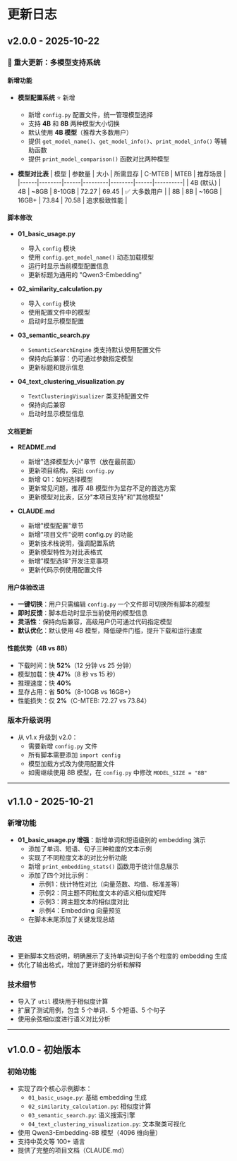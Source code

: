 # 更新日志

## v2.0.0 - 2025-10-22

### 🎯 重大更新：多模型支持系统

#### 新增功能
- **模型配置系统** ⭐ 新增
  - 新增 `config.py` 配置文件，统一管理模型选择
  - 支持 **4B** 和 **8B** 两种模型大小切换
  - 默认使用 **4B 模型**（推荐大多数用户）
  - 提供 `get_model_name()`、`get_model_info()`、`print_model_info()` 等辅助函数
  - 提供 `print_model_comparison()` 函数对比两种模型

- **模型对比表**
  | 模型 | 参数量 | 大小 | 所需显存 | C-MTEB | MTEB | 推荐场景 |
  |------|--------|------|---------|--------|------|----------|
  | 4B (默认) | 4B | ~8GB | 8-10GB | 72.27 | 69.45 | ✅ 大多数用户 |
  | 8B | 8B | ~16GB | 16GB+ | 73.84 | 70.58 | 追求极致性能 |

#### 脚本修改
- **01_basic_usage.py**
  - 导入 `config` 模块
  - 使用 `config.get_model_name()` 动态加载模型
  - 运行时显示当前模型配置信息
  - 更新标题为通用的 "Qwen3-Embedding"

- **02_similarity_calculation.py**
  - 导入 `config` 模块
  - 使用配置文件中的模型
  - 启动时显示模型配置

- **03_semantic_search.py**
  - `SemanticSearchEngine` 类支持默认使用配置文件
  - 保持向后兼容：仍可通过参数指定模型
  - 更新标题和提示信息

- **04_text_clustering_visualization.py**
  - `TextClusteringVisualizer` 类支持配置文件
  - 保持向后兼容
  - 启动时显示模型信息

#### 文档更新
- **README.md**
  - 新增"选择模型大小"章节（放在最前面）
  - 更新项目结构，突出 `config.py`
  - 新增 Q1：如何选择模型
  - 更新常见问题，推荐 4B 模型作为显存不足的首选方案
  - 更新模型对比表，区分"本项目支持"和"其他模型"

- **CLAUDE.md**
  - 新增"模型配置"章节
  - 新增"项目文件"说明 config.py 的功能
  - 更新技术栈说明，强调配置系统
  - 更新模型特性为对比表格式
  - 新增"模型选择"开发注意事项
  - 更新代码示例使用配置文件

#### 用户体验改进
- **一键切换**：用户只需编辑 `config.py` 一个文件即可切换所有脚本的模型
- **即时反馈**：脚本启动时显示当前使用的模型信息
- **灵活性**：保持向后兼容，高级用户仍可通过代码指定模型
- **默认优化**：默认使用 4B 模型，降低硬件门槛，提升下载和运行速度

#### 性能优势（4B vs 8B）
- 下载时间：快 **52%**（12 分钟 vs 25 分钟）
- 模型加载：快 **47%**（8 秒 vs 15 秒）
- 推理速度：快 **40%**
- 显存占用：省 **50%**（8-10GB vs 16GB+）
- 性能损失：仅 **2%**（C-MTEB: 72.27 vs 73.84）

### 版本升级说明
- 从 v1.x 升级到 v2.0：
  - 需要新增 `config.py` 文件
  - 所有脚本需要添加 `import config`
  - 模型加载方式改为使用配置文件
  - 如需继续使用 8B 模型，在 `config.py` 中修改 `MODEL_SIZE = "8B"`

---

## v1.1.0 - 2025-10-21

### 新增功能
- **01_basic_usage.py 增强**：新增单词和短语级别的 embedding 演示
  - 添加了单词、短语、句子三种粒度的文本示例
  - 实现了不同粒度文本的对比分析功能
  - 新增 `print_embedding_stats()` 函数用于统计信息展示
  - 添加了四个对比示例：
    - 示例1：统计特性对比（向量范数、均值、标准差等）
    - 示例2：同主题不同粒度文本的语义相似度矩阵
    - 示例3：跨主题文本的相似度对比
    - 示例4：Embedding 向量预览
  - 在脚本末尾添加了关键发现总结

### 改进
- 更新脚本文档说明，明确展示了支持单词到句子各个粒度的 embedding 生成
- 优化了输出格式，增加了更详细的分析和解释

### 技术细节
- 导入了 `util` 模块用于相似度计算
- 扩展了测试用例，包含 5 个单词、5 个短语、5 个句子
- 使用余弦相似度进行语义对比分析

---

## v1.0.0 - 初始版本

### 初始功能
- 实现了四个核心示例脚本：
  - `01_basic_usage.py`: 基础 embedding 生成
  - `02_similarity_calculation.py`: 相似度计算
  - `03_semantic_search.py`: 语义搜索引擎
  - `04_text_clustering_visualization.py`: 文本聚类可视化
- 使用 Qwen3-Embedding-8B 模型（4096 维向量）
- 支持中英文等 100+ 语言
- 提供了完整的项目文档（CLAUDE.md）
